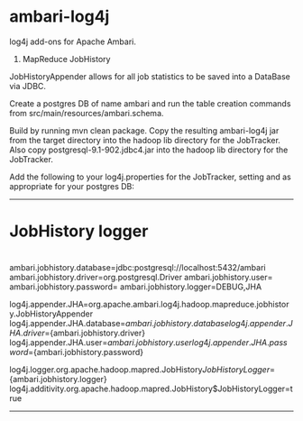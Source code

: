 ambari-log4j
============

log4j add-ons for Apache Ambari.

1. MapReduce JobHistory

JobHistoryAppender allows for all job statistics to be saved into a
DataBase via JDBC.

Create a postgres DB of name ambari and run the table creation commands
from src/main/resources/ambari.schema.

Build by running mvn clean package.  Copy the resulting ambari-log4j jar
from the target directory into the hadoop lib directory for the
JobTracker.  Also copy postgresql-9.1-902.jdbc4.jar into the hadoop
lib directory for the JobTracker.

Add the following to your log4j.properties for the JobTracker, setting
<username> and <password> as appropriate for your postgres DB:

----
#
# JobHistory logger 
#

ambari.jobhistory.database=jdbc:postgresql://localhost:5432/ambari
ambari.jobhistory.driver=org.postgresql.Driver
ambari.jobhistory.user=<username>
ambari.jobhistory.password=<password>
ambari.jobhistory.logger=DEBUG,JHA

log4j.appender.JHA=org.apache.ambari.log4j.hadoop.mapreduce.jobhistory.JobHistoryAppender
log4j.appender.JHA.database=${ambari.jobhistory.database}
log4j.appender.JHA.driver=${ambari.jobhistory.driver}
log4j.appender.JHA.user=${ambari.jobhistory.user}
log4j.appender.JHA.password=${ambari.jobhistory.password}

log4j.logger.org.apache.hadoop.mapred.JobHistory$JobHistoryLogger=${ambari.jobhistory.logger}
log4j.additivity.org.apache.hadoop.mapred.JobHistory$JobHistoryLogger=true

----

